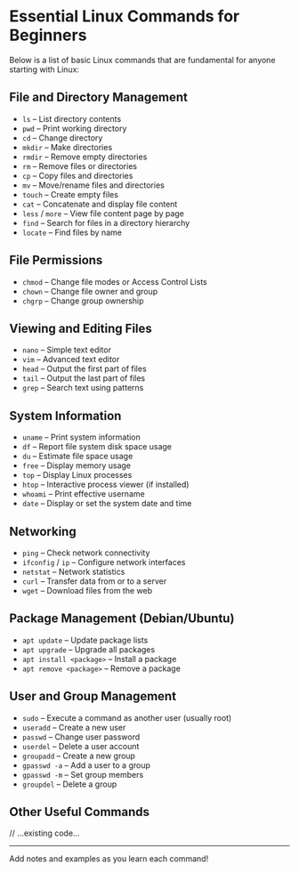 # Essential Linux Commands for Beginners

Below is a list of basic Linux commands that are fundamental for anyone starting with Linux:

## File and Directory Management
- `ls` – List directory contents
- `pwd` – Print working directory
- `cd` – Change directory
- `mkdir` – Make directories
- `rmdir` – Remove empty directories
- `rm` – Remove files or directories
- `cp` – Copy files and directories
- `mv` – Move/rename files and directories
- `touch` – Create empty files
- `cat` – Concatenate and display file content
- `less` / `more` – View file content page by page
- `find` – Search for files in a directory hierarchy
- `locate` – Find files by name

## File Permissions
- `chmod` – Change file modes or Access Control Lists
- `chown` – Change file owner and group
- `chgrp` – Change group ownership

## Viewing and Editing Files
- `nano` – Simple text editor
- `vim` – Advanced text editor
- `head` – Output the first part of files
- `tail` – Output the last part of files
- `grep` – Search text using patterns

## System Information
- `uname` – Print system information
- `df` – Report file system disk space usage
- `du` – Estimate file space usage
- `free` – Display memory usage
- `top` – Display Linux processes
- `htop` – Interactive process viewer (if installed)
- `whoami` – Print effective username
- `date` – Display or set the system date and time

## Networking
- `ping` – Check network connectivity
- `ifconfig` / `ip` – Configure network interfaces
- `netstat` – Network statistics
- `curl` – Transfer data from or to a server
- `wget` – Download files from the web

## Package Management (Debian/Ubuntu)
- `apt update` – Update package lists
- `apt upgrade` – Upgrade all packages
- `apt install <package>` – Install a package
- `apt remove <package>` – Remove a package


## User and Group Management
- `sudo` – Execute a command as another user (usually root)
- `useradd` – Create a new user
- `passwd` – Change user password
- `userdel` – Delete a user account
- `groupadd` – Create a new group
- `gpasswd -a` – Add a user to a group
- `gpasswd -m` – Set group members
- `groupdel` – Delete a group

## Other Useful Commands
// ...existing code...

---
Add notes and examples as you learn each command!
